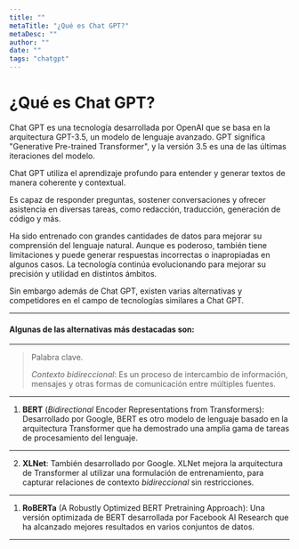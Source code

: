```yaml
---
title: ""
metaTitle: "¿Qué es Chat GPT?"
metaDesc: ""
author: ""
date: ""
tags: "chatgpt"
---
```


# ¿Qué es Chat GPT?

Chat GPT es una tecnología desarrollada por OpenAI que se basa en la arquitectura GPT-3.5, un modelo de lenguaje avanzado. GPT significa "Generative Pre-trained Transformer", y la versión 3.5 es una de las últimas iteraciones del modelo.

Chat GPT utiliza el aprendizaje profundo para entender y generar textos de manera coherente y contextual.

Es capaz de responder preguntas, sostener conversaciones y ofrecer asistencia en diversas tareas, como redacción, traducción, generación de código y más.

Ha sido entrenado con grandes cantidades de datos para mejorar su comprensión del lenguaje natural.
Aunque es poderoso, también tiene limitaciones y puede generar respuestas incorrectas o inapropiadas en algunos casos. La tecnología continúa evolucionando para mejorar su precisión y utilidad en distintos ámbitos.

Sin embargo además de Chat GPT, existen varias alternativas y competidores en el campo de tecnologías similares a Chat GPT.

---

#### Algunas de las alternativas más destacadas son:

---

> Palabra clave.
>
> _Contexto bidireccional_: Es un proceso de
> intercambio de información, mensajes y otras formas
> de comunicación entre múltiples fuentes.

---

1. **BERT** (_Bidirectional_ Encoder Representations from Transformers): Desarrollado por Google, BERT es otro modelo de lenguaje basado en la arquitectura Transformer que ha demostrado una amplia gama de tareas de procesamiento del lenguaje.

---

2. **XLNet**: También desarrollado por Google. XLNet mejora la arquitectura de Transformer al utilizar una formulación de entrenamiento, para capturar relaciones de contexto _bidireccional_ sin restricciones.

---

1. **RoBERTa** (A Robustly Optimized BERT Pretraining Approach): Una versión optimizada de BERT desarrollada por Facebook AI Research que ha alcanzado mejores resultados en varios conjuntos de datos.

---

